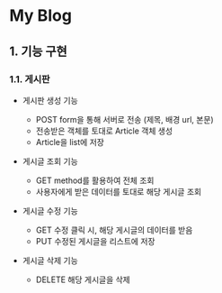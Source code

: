 # My Blog

## 1. 기능 구현

### 1.1. 게시판
- 게시판 생성 기능
   - POST form을 통해 서버로 전송 (제목, 배경 url, 본문)
   - 전송받은 객체를 토대로 Article 객체 생성
   - Article을 list에 저장

- 게시글 조회 기능
   - GET method를 활용하여 전체 조회
   - 사용자에게 받은 데이터를 토대로 해당 게시글 조회

- 게시글 수정 기능
   - GET 수정 클릭 시, 해당 게시글의 데이터를 받음
   - PUT 수정된 게시글을 리스트에 저장

- 게시글 삭제 기능
   - DELETE 해당 게시글을 삭제